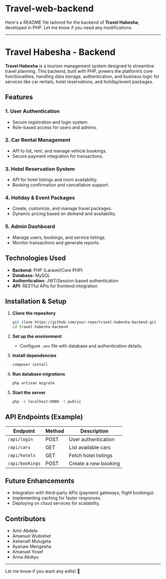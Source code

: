# Travel-web-backend
Here's a README file tailored for the backend of **Travel Habesha**, developed in PHP. Let me know if you need any modifications.

---

# Travel Habesha - Backend

**Travel Habesha** is a tourism management system designed to streamline travel planning. This backend, built with PHP, powers the platform’s core functionalities, handling data storage, authentication, and business logic for services like car rentals, hotel reservations, and holiday/event packages.

## Features

### 1. **User Authentication**
   - Secure registration and login system.
   - Role-based access for users and admins.

### 2. **Car Rental Management**
   - API to list, rent, and manage vehicle bookings.
   - Secure payment integration for transactions.

### 3. **Hotel Reservation System**
   - API for hotel listings and room availability.
   - Booking confirmation and cancellation support.

### 4. **Holiday & Event Packages**
   - Create, customize, and manage travel packages.
   - Dynamic pricing based on demand and availability.

### 5. **Admin Dashboard**
   - Manage users, bookings, and service listings.
   - Monitor transactions and generate reports.

## Technologies Used
- **Backend:** PHP (Laravel/Core PHP)
- **Database:** MySQL
- **Authentication:** JWT/Session-based authentication
- **API:** RESTful APIs for frontend integration

## Installation & Setup

1. **Clone the repository**  
   ```sh
   git clone https://github.com/your-repo/travel-habesha-backend.git
   cd travel-habesha-backend
   ```

2. **Set up the environment**  
   - Configure `.env` file with database and authentication details.

3. **Install dependencies**  
   ```sh
   composer install
   ```

4. **Run database migrations**  
   ```sh
   php artisan migrate
   ```

5. **Start the server**  
   ```sh
   php -S localhost:8000 -t public
   ```

## API Endpoints (Example)
| Endpoint | Method | Description |
|----------|--------|------------|
| `/api/login` | POST | User authentication |
| `/api/cars` | GET | List available cars |
| `/api/hotels` | GET | Fetch hotel listings |
| `/api/bookings` | POST | Create a new booking |

## Future Enhancements
- Integration with third-party APIs (payment gateways, flight bookings).
- Implementing caching for faster responses.
- Deploying on cloud services for scalability.

## Contributors
- Amir Abdela  
- Amanuel Wubishet  
- Ashenafi Mulugeta  
- Ayanaw Mengesha  
- Amanuel Yosef  
- Anna Abdiyu  

---

Let me know if you want any edits! 🚀